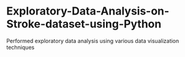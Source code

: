 # Exploratory-Data-Analysis-on-Stroke-dataset-using-Python
Performed exploratory data analysis using various data visualization techniques
